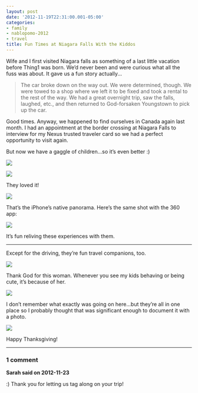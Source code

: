```yaml
---
layout: post
date: '2012-11-19T22:31:00.001-05:00'
categories:
- family
- nablopomo-2012
- travel
title: Fun Times at Niagara Falls With the Kiddos
---
```


Wife and I first visited Niagara falls as something of a last little vacation before Thing1 was born. We’d never been and were curious what all the fuss was about. It gave us a fun story actually...

> The car broke down on the way out. We were determined, though. We were towed to a shop where we left it to be fixed and took a rental to the rest of the way. We had a great overnight trip, saw the falls, laughed, etc., and then returned to God-forsaken Youngstown to pick up the car.

Good times. Anyway, we happened to find ourselves in Canada again last month. I had an appointment at the border crossing at Niagara Falls to interview for my Nexus trusted traveler card so we had a perfect opportunity to visit again.

But now we have a gaggle of children...so it’s even better :)

![](/assets/2012/2012-10-26_15.37.28.jpg)

![](/assets/2012/2012-10-26_15.37.43.jpg)

They loved it!

![](/assets/2012/2012-10-26_15.55.37.jpg) 

That’s the iPhone’s native panorama. Here’s the same shot with the 360 app:

![](/assets/2012/2012-10-26_15.57.16.jpg)

It’s fun reliving these experiences with them.

***

Except for the driving, they’re fun travel companions, too.  

![](/assets/2012/2012-10-24_19.18.09.jpg)

Thank God for this woman. Whenever you see my kids behaving or being cute, it’s because of her.

![](/assets/2012/2012-10-27_08.27.27.jpg)

I don’t remember what exactly was going on here...but they’re all in one place so I probably thought that was significant enough to document it with a photo.  

![](/assets/2012/2012-10-27_08.26.26.jpg)

Happy Thanksgiving!

---

### 1 comment

**Sarah said on 2012-11-23**

:)  Thank you for letting us tag along on your trip!


